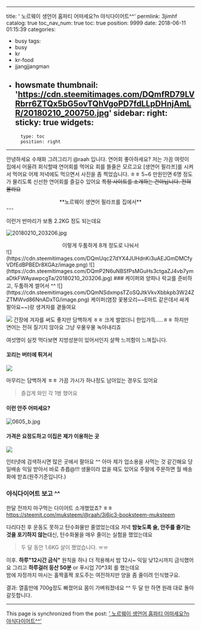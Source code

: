 
---
title: ' 노르웨이 생언어 홈파티 어떠세요?n 야식다이어트^^'
permlink: 3jimhf
catalog: true
toc_nav_num: true
toc: true
position: 9999
date: 2018-06-11 01:15:39
categories:
- busy
tags:
- busy
- kr
- kr-food
- jjangjjangman
- howsmate
thumbnail: 'https://cdn.steemitimages.com/DQmfRD79LVRbrr6ZTQx5bG5ovTQhVgoPD7fdLLpDHnjAmLR/20180210_200750.jpg'
sidebar:
    right:
        sticky: true
widgets:
    -
        type: toc
        position: right
---




안녕하세요 수채화 그려그리기 @raah 입니다. 
연어회 좋아하세요? 저는 가끔 여럿이 집에서 어울려 회식할때 연어회를 먹어요
회를 뜰줄은 모르고요 [생연어 필라프]를 시켜서 먹어요 
어제 저녁에도 먹으면서 사진을 좀 찍었습니다. ㅎㅎ
5~6 만원인면 6명 정도가 물리도록 신선한 연어회를 즐길수 있어요
~~특정 사이트를 소개하는 건아닙니다. 전혀 몰라요~~ 

<center>**노르웨이 생연어 필라프를 집에서**</center>
---

이런거 반마리가 보통 2.2KG 정도 되는데요


![20180210_203206.jpg](https://cdn.steemitimages.com/DQmfRD79LVRbrr6ZTQx5bG5ovTQhVgoPD7fdLLpDHnjAmLR/20180210_200750.jpg)

<center>이렇게 두툼하게 8개 정도로 나눠서</center>
![](https://cdn.steemitimages.com/DQmUqc27dYX4JUHdnKi3uAEJGmDMCfyVDfEdBPBEDr8XGAz/image.png)
![](https://cdn.steemitimages.com/DQmP2N6uNBSfPsMGuHs3ctgaZJ4vb7ymaDtkFWAyawpcgTa/20180210_203206.jpg)
### 케이퍼와 양파나 락교를 준비하고, 두툼하게 썰어서 ^^
![](https://cdn.steemitimages.com/DQmNSdxmpsTZoSQJtkVkvXbbkpb3W24ZZTMWvd86NnADxTG/image.png)
케이퍼(염장 꽃봉오리~~E마트 같은데서 싸게 팔아요~~)랑 생겨자를 곁들여요

![](https://cdn.steemitimages.com/DQmRQvfRYTNk7hyRPrH1h92cogjQkyAw3Pfi45UkxQye5Uj/image.png)
간장에 겨자를 써도 좋지만 담백하게 ㅎㅎ
크게 썰었더니 한입가득.....ㅎㅎ
하지만 연어는 전혀 질기지 않아요 그냥 우물우물 녹아내리죠

여섯명이 실컷 먹다보면 지방성분이 있어서인지 살짝 느끼함이 느껴집니다.

#### 꼬리는 버터에 튀겨서
![](https://cdn.steemitimages.com/DQmXbGUvJvKWRmymDUdMVNU1VPQNokzCgFPEZpSmSxrGDUS/image.png)

마무리는 담백하게 ㅎㅎ
가끔 가시가 하나정도 남아있는 경우도 있어요
> 즐겁게 와인 각 1병 했어요

#### 이런 안주 어떠세요? 
![0605_b.jpg](https://cdn.steemitimages.com/DQmdHKTaRBS4vuc68LHs8151RzMqsJqLyW3G5eMYZjEPDvz/0605_b.jpg)
#### 가격은 요정도하고 이집은 제가 이용하는 곳
![](https://cdn.steemitimages.com/DQmc5EYvJV1FCQBhs5E6soYNj92iTNqvhVS8BJ3QeFvAUdR/image.png)


인터넷에 검색하시면 많은 곳에서 팔아요 ^^ 아마 제가 업소용을 사먹는 것 같긴해요 
당일배송 익일 받아서 바로 츄릅@!!!
생물이라 없을 때도 있어요 주말에 주문하면 월 배송 화에 받죠(원주기준입니다.) 
 
### 야식다이어트 보고 ^^
한달 전까지 마구먹는 다이어트 소개했었죠? ㅎㅎ
https://steemit.com/muksteem/@raah/3j6jc3-booksteem-muksteem

다리다친 후 운동도 못하고 탄수화물만 줄였었는데요
저녁 **밤늦도록 술, 안주를 즐기는 것을 포기하지 않는**대신, 
탄수화물을 매우 줄이는 실험을 했었는데요
> 두 달 동안 1.6KG 살이 쪘었습니다. ㅠㅠ

이후. **하루"12시간 금식"** 원칙을 하나 더 적용해서 밤 12시~ 익일 낮12시까지 금식했어요
그리고 **하루걸러 등산 50분** or 푸시업 70*3회 를 했는데요  
밤에 자정까지 마시는 홀짝홀짝 포도주는 여전하지만 양을 좀 줄이려  인식했구요.

결과: 열흘만에 700g정도 빠졌어요 몸이 가벼워졌네요 ^^
두 달 만 하면 원래 대로 돌아갈듯합니다. 


- - -

This page is synchronized from the post: [' 노르웨이 생언어 홈파티 어떠세요?n 야식다이어트^^'](https://steemit.com/@raah/3jimhf)
